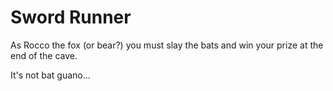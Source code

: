 # Sword Runner

As Rocco the fox (or bear?) you must slay the bats and win your prize at the end of the cave.

It's not bat guano...
